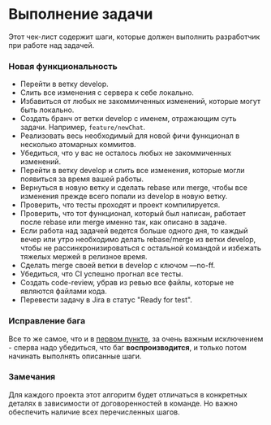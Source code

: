 # Выполнение задачи

Этот чек-лист содержит шаги, которые должен выполнить разработчик при работе над задачей.

### Новая функциональность

- Перейти в ветку develop. 
- Слить все изменения с сервера к себе локально. 
- Избавиться от любых не закоммиченных изменений, которые могут быть локально. 
- Создать бранч от ветки develop с именем, отражающим суть задачи. Например, `feature/newChat`. 
- Реализовать весь необходимый для новой фичи функционал в несколько атомарных коммитов. 
- Убедиться, что у вас не осталось любых не закоммиченных изменений. 
- Перейти в ветку develop и слить все изменения, которые могли появиться за время вашей работы. 
- Вернуться в новую ветку и сделать rebase или merge, чтобы все изменения прежде всего попали из develop в новую ветку. 
- Проверить, что тесты проходят и проект компилируется. 
- Проверить, что тот функционал, который был написан, работает после rebase или merge именно так, как описано в задаче. 
- Если работа над задачей ведется больше одного дня, то каждый вечер или утро необходимо делать rebase/merge из ветки develop, чтобы не рассинхронизироваться с остальной командой и избежать тяжелых мержей в релизное время. 
- Сделать merge своей ветки в develop с ключом —no-ff. 
- Убедиться, что CI успешно прогнал все тесты. 
- Создать code-review, убрав из ревью все файлы, которые не являются файлами кода. 
- Перевести задачу в Jira в статус "Ready for test". 
 
### Исправление бага

Все то же самое, что и в [первом пункте](processes/development/task.md#Новая-функциональность), за очень важным исключением - сперва надо убедиться, что баг **воспроизводится**, и только потом начинать выполнять описанные шаги.

### Замечания

Для каждого проекта этот алгоритм будет отличаться в конкретных деталях в зависимости от договоренностей в команде. Но важно обеспечить наличие всех перечисленных шагов.
